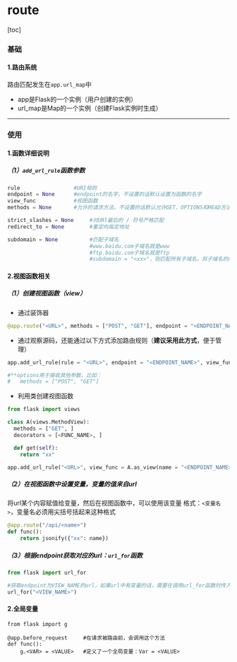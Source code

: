 # route
[toc]
### 基础
#### 1.路由系统
路由匹配发生在`app.url_map`中
  * app是Flask的一个实例（用户创建的实例）
  * url_map是Map的一个实例（创建Flask实例时生成）
***

### 使用
#### 1.函数详细说明
##### （1）`add_url_rule`函数参数
```python
rule                 #URI规则
endpoint = None      #endpoint的名字，不设置的话默认设置为函数的名字
view_func            #视图函数
methods = None       #允许的请求方法，不设置的话默认允许GET、OPTIONS和HEAD方法

strict_slashes = None     #对URl最后的 / 符号严格匹配
redirect_to = None        #重定向指定地址

subdomain = None          #匹配子域名
                          #www.baidu.com子域名就是www
                          #ftp.baidu.com子域名就是ftp
                          #subdomain = "<xx>"，则匹配所有子域名，将子域名的内容赋值到xx这个变量中，则视图函数可以使用xx变量
```
#### 2.视图函数相关
##### （1）创建视图函数（view）
* 通过装饰器
```python
@app.route("<URL>", methods = ["POST", "GET"], endpoint = "<ENDPOINT_NAME>")
```

* 通过观察源码，还能通过以下方式添加路由规则（**建议采用此方式**，便于管理）
```python
app.add_url_rule(rule = "<URL>", endpoint = "<ENDPOINT_NAME>", view_func = <FUNC_NAME>, **options)

#**options用于接收其他参数，比如：
#   methods = ["POST", "GET"]
```

* 利用类创建视图函数
```python
from flask import views

class A(views.MethodView):
  methods = ["GET", ]
  decorators = [<FUNC_NAME>, ]

  def get(self):
    return "xx"

app.add_url_rule("<URL>", view_func = A.as_view(name = "<ENDPOINT_NAME>"))
```

##### （2）在视图函数中设置变量，变量的值来自url
将url某个内容赋值给变量，然后在视图函数中，可以使用该变量
格式：`<变量名>`，变量名必须用尖括号括起来这种格式
```python
@app.route("/api/<name>")
def func():
    return jsonify({"xx": name})
```

##### （3）根据endpoint获取对应的url：`url_for`函数

```python
from flask import url_for

#获取endpoint为VIEW_NAME的url，如果url中有变量的话，需要在调用url_for函数时传入相应的k-v
url_for("<VIEW_NAME>")
```

#### 2.全局变量
```shell
from flask import g

@app.before_request     #在请求被路由前，会调用这个方法
def func():
    g.<VAR> = <VALUE>   #定义了一个全局变量：Var = <VALUE>
```
